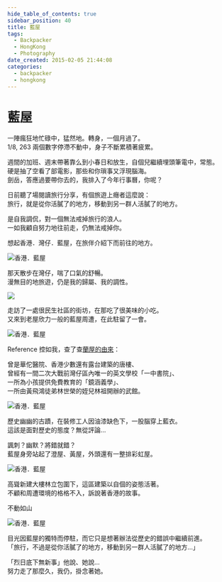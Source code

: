 ```yaml
---
hide_table_of_contents: true
sidebar_position: 40
title: 藍屋
tags:
  - Backpacker
  - HongKong
  - Photography
date_created: 2015-02-05 21:44:08
categories:
  - backpacker
  - hongkong
---
```


藍屋
====

一陣瘋狂地忙碌中，猛然地。轉身，一個月過了。  
1/8, 263 兩個數字停滯不動中，身子不斷累積著疲累。  

週間的加班、週末帶著靠么到小春日和放生，自個兒繼續埋頭筆電中，常態。  
硬是抽了空看了部電影，那些和你瑣事又浮現腦海。  
劍岳，答應過要帶你去的，我排入了今年行事曆，你呢？  

日前聽了場閱讀旅行分享，有個旅遊上癮者這麼說：  
旅行，就是從你活膩了的地方，移動到另一群人活膩了的地方。  

是自我調侃，對一個無法戒掉旅行的浪人。  
一如我顧自努力地往前走，仍無法戒掉你。

想起香港．灣仔．藍屋，在旅伴介紹下而前往的地方。

![香港．藍屋](https://farm8.staticflickr.com/7456/15803410923_82df94d1e4_c.jpg)

那天散步在灣仔，喘了口氣的舒暢。  
漫無目的地旅遊，仍是我的歸屬、我的調性。  

![](https://farm9.staticflickr.com/8591/16422520122_1e51551812_c.jpg)

走訪了一處很民生社區的街坊，在那吃了很美味的小吃。  
又來到老屋欣力一般的藍屋周遭，在此駐留了一會。

![香港．藍屋](https://farm8.staticflickr.com/7367/16397480856_d3712fcf41_c.jpg)

Reference 控如我，查了查[蘭屋的由來](http://goo.gl/vEhuKk)：

曾是華佗醫院、香港少數還有露台建築的唐樓、  
曾經有一間二次大戰前灣仔區內唯一的英文學校「一中書院」、  
一所為小孩提供免費教育的「鏡涵義學」、  
一所由黃飛鴻徒弟林世榮的姪兒林祖開辦的武館。

![香港．藍屋](https://farm8.staticflickr.com/7284/16237225479_fea7367ccc_c.jpg)

歷史幽幽的古蹟，在裝修工人因油漆缺色下，一股腦穿上藍衣。  
這該是面對歷史的態度？無從評論…  

諷刺？幽默？將錯就錯？  
藍屋身旁站起了澄屋、黃屋，外頭還有一整排彩虹屋。

![香港．藍屋](https://farm9.staticflickr.com/8599/16397480716_99f74fcfe1_c.jpg)

高聳新建大樓林立包圍下，這區建築以自個的姿態活著。  
不顧和周遭環境的格格不入，訴說著香港的故事。  

不動如山

![香港．藍屋](https://farm8.staticflickr.com/7439/16422519952_c107b18ff4_c.jpg)

目光因藍屋的獨特而停駐，而它只是想著辦法從歷史的錯誤中繼續前進。  
「旅行，不過是從你活膩了的地方，移動到另一群人活膩了的地方…」  

「烈日底下無新事」他說、她說…  
努力走了那麼久，我仍，掛念著她。
